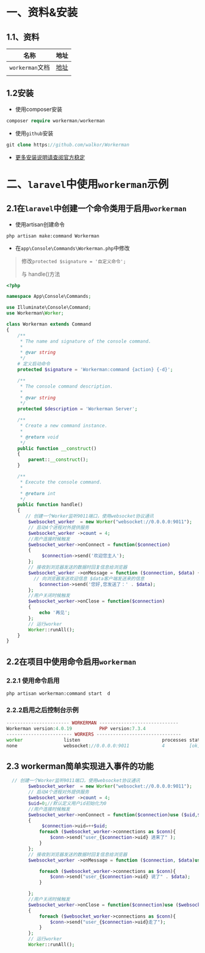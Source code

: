 

#   一、资料&安装

## 1.1、资料

| 名称            | 地址                              |
| --------------- | --------------------------------- |
| `workerman`文档 | [地址](http://doc.workerman.net/) |
|                 |                                   |

## 1.2安装

- 使用composer安装

```php
composer require workerman/workerman
```

- 使用`github`安装

```php
git clone https://github.com/walkor/Workerman
```

- [更多安装说明请查阅官方稳定](http://doc.workerman.net/install/install.html)

# 二、`laravel`中使用`workerman`示例

## 2.1在`laravel`中创建一个命令类用于启用`workerman`

- 使用artisan创建命令

```shell
php artisan make:command Workerman
```

- 在`app\Console\Commands\Workerman.php`中修改

> 修改`protected $signature = '自定义命令';`
>
> 与 handle()方法

```php
<?php

namespace App\Console\Commands;

use Illuminate\Console\Command;
use Workerman\Worker;

class Workerman extends Command
{
    /**
     * The name and signature of the console command.
     *
     * @var string
     */
    # 定义启动命令
    protected $signature = 'Workerman:command {action} {-d}';

    /**
     * The console command description.
     *
     * @var string
     */
    protected $description = 'Workerman Server';

    /**
     * Create a new command instance.
     *
     * @return void
     */
    public function __construct()
    {
        parent::__construct();
    }

    /**
     * Execute the console command.
     *
     * @return int
     */
    public function handle()
    {
       // 创建一个Worker监听9011端口，使用websocket协议通讯
        $websocket_worker  = new Worker("websocket://0.0.0.0:9011");
        // 启动4个进程对外提供服务
        $websocket_worker ->count = 4;
        //用户连接时候触发
        $websocket_worker->onConnect = function($connection)
        {
             $connection->send('欢迎您主人');
        };
        // 接收到浏览器发送的数据时回复信息给浏览器
        $websocket_worker ->onMessage = function ($connection, $data) {
          // 向浏览器发送欢迎信息 $data客户端发送来的信息
            $connection->send('您好,您发送了：' . $data);
        };
        //用户关闭时候触发
        $websocket_worker->onClose = function($connection)
        {
            echo '再见';
        };
        // 运行worker
        Worker::runAll();
    }
}

```

## 2.2在项目中使用命令启用`workerman`

### 2.2.1 使用命令启用

```shell
php artisan workerman:command start  d
```

### 2.2.2启用之后控制台示例

```php
----------------------- WORKERMAN -----------------------------
Workerman version:4.0.19          PHP version:7.3.4
------------------------ WORKERS -------------------------------
worker               listen                              processes status
none                 websocket://0.0.0.0:9011            4         [ok]
```

## 2.3 workerman简单实现进入事件的功能

```php
  // 创建一个Worker监听9011端口，使用websocket协议通讯
        $websocket_worker  = new Worker("websocket://0.0.0.0:9011");
        // 启动4个进程对外提供服务
        $websocket_worker ->count = 4;
        $uid=0;//默认定义用户id初始化为0
        //用户连接时候触发
        $websocket_worker->onConnect = function($connection)use ($uid,$websocket_worker)
        {
             $connection->uid=++$uid;
            foreach ($websocket_worker->connections as $conn){
                $conn->send("user_{$connection->uid} 进来了" );
            }
        };
        // 接收到浏览器发送的数据时回复信息给浏览器
        $websocket_worker ->onMessage = function ($connection, $data)use ($websocket_worker) {

            foreach ($websocket_worker->connections as $conn){
                $conn->send("user_{$connection->uid} 说了" . $data);
            }

        };
        //用户关闭时候触发
        $websocket_worker->onClose = function($connection)use ($websocket_worker)
        {
            foreach ($websocket_worker->connections as $conn){
                $conn->send("user_{$connection->uid}走了");
            }
        };
        // 运行worker
        Worker::runAll();
```

